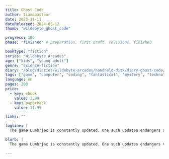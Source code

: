 ```yaml
---
title: Ghost Code
author: tiamopastoor
date: 2023-11-11
dateReleased: 2024-05-12
thumb: "wildebyte_ghost_code"

progress: 100
phase: "finished" # preparation, first draft, revisions, finished

booktype: "fiction"
series: "Wildebyte Arcades"
age: ["kids", "young adult"] 
genre: "science-fiction"
diary: "/blog/diaries/wildebyte-arcades/handheld-disk/diary-ghost-code/"
tags: ["game", "computer", "coding", "fantastical", "mystery", "technology", "adventure"]
language: en
pages: 200
price:
  - key: ebook
    value: 3.99
  - key: paperback
    value: 11.99

links: ""

logline: |
  The game Lumbrjax is constantly updated. One such updates endangers all the characters. Trapped in a dark forest, Wildebyte must uncover its secrets and repair the game, as a fairy tale quickly turns into a ghost story.

blurb: |
  The game Lumbrjax is constantly updated. One such updates endangers the lives of all the characters. Trapped in a dark forest, Wildebyte must uncover the secret behind a ghost story and repair the game, in exchange for another Lost Memory.

---
```


